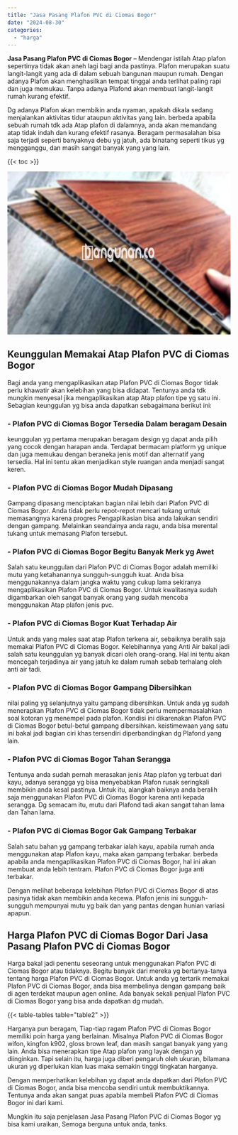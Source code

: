 ```yaml
---
title: "Jasa Pasang Plafon PVC di Ciomas Bogor"
date: "2024-08-30"
categories: 
  - "harga"
---
```


**Jasa Pasang Plafon PVC di Ciomas Bogor** – Mendengar istilah Atap plafon sepertinya tidak akan aneh lagi bagi anda pastinya. Plafon merupakan suatu langit-langit yang ada di dalam sebuah bangunan maupun rumah. Dengan adanya Plafon akan menghasilkan tempat tinggal anda terlihat paling rapi dan juga memukau. Tanpa adanya Plafond akan membuat langit-langit rumah kurang efektif.

Dg adanya Plafon akan membikin anda nyaman, apakah dikala sedang menjalankan aktivitas tidur ataupun aktivitas yang lain. berbeda apabila sebuah rumah tdk ada Atap plafon di dalamnya, anda akan memandang atap tidak indah dan kurang efektif rasanya. Beragam permasalahan bisa saja terjadi seperti banyaknya debu yg jatuh, ada binatang seperti tikus yg mengganggu, dan masih sangat banyak yang yang lain.

{{< toc >}}

![Jasa Pasang Plafon PVC di Ciomas Bogor](/images/flafond-pvc-murah16.png)

## Keunggulan Memakai Atap Plafon PVC di Ciomas Bogor

Bagi anda yang mengaplikasikan atap Plafon PVC di Ciomas Bogor tidak perlu khawatir akan kelebihan yang bisa didapat. Tentunya anda tdk mungkin menyesal jika mengaplikasikan atap Atap plafon tipe yg satu ini. Sebagian keunggulan yg bisa anda dapatkan sebagaimana berikut ini:

### \- Plafon PVC di Ciomas Bogor Tersedia Dalam beragam Desain

keunggulan yg pertama merupakan beragam design yg dapat anda pilih yang cocok dengan harapan anda. Terdapat bermacam platform yg unique dan juga memukau dengan beraneka jenis motif dan alternatif yang tersedia. Hal ini tentu akan menjadikan style ruangan anda menjadi sangat keren.

### \- Plafon PVC di Ciomas Bogor Mudah Dipasang

Gampang dipasang menciptakan bagian nilai lebih dari Plafon PVC di Ciomas Bogor. Anda tidak perlu repot-repot mencari tukang untuk memasangnya karena progres Pengaplikasian bisa anda lakukan sendiri dengan gampang. Melainkan seandainya anda ragu, anda bisa merental tukang untuk memasang Plafon tersebut.

### \- Plafon PVC di Ciomas Bogor Begitu Banyak Merk yg Awet

Salah satu keunggulan dari Plafon PVC di Ciomas Bogor adalah memiliki mutu yang ketahanannya sungguh-sungguh kuat. Anda bisa menggunakannya dalam jangka waktu yang cukup lama sekiranya mengaplikasikan Plafon PVC di Ciomas Bogor. Untuk kwalitasnya sudah digambarkan oleh sangat banyak orang yang sudah mencoba menggunakan Atap plafon jenis pvc.

### \- Plafon PVC di Ciomas Bogor Kuat Terhadap Air

Untuk anda yang males saat atap Plafon terkena air, sebaiknya beralih saja memakai Plafon PVC di Ciomas Bogor. Kelebihannya yang Anti Air bakal jadi salah satu keunggulan yg banyak dicari oleh orang-orang. Hal ini tentu akan mencegah terjadinya air yang jatuh ke dalam rumah sebab terhalang oleh anti air tadi.

### \- Plafon PVC di Ciomas Bogor Gampang Dibersihkan

nilai paling yg selanjutnya yaitu gampang dibersihkan. Untuk anda yg sudah menerapkan Plafon PVC di Ciomas Bogor tidak perlu mempermasalahkan soal kotoran yg menempel pada plafon. Kondisi ini dikarenakan Plafon PVC di Ciomas Bogor betul-betul gampang dibersihkan. keistimewaan yang satu ini bakal jadi bagian ciri khas tersendiri diperbandingkan dg Plafond yang lain.

### \- Plafon PVC di Ciomas Bogor Tahan Serangga

Tentunya anda sudah pernah merasakan jenis Atap plafon yg terbuat dari kayu, adanya serangga yg bisa menyebabkan Plafon rusak seringkali membikin anda kesal pastinya. Untuk itu, alangkah baiknya anda beralih saja menggunakan Plafon PVC di Ciomas Bogor karena anti kepada serangga. Dg semacam itu, mutu dari Plafond tadi akan sangat tahan lama dan Tahan lama.

### \- Plafon PVC di Ciomas Bogor Gak Gampang Terbakar

Salah satu bahan yg gampang terbakar ialah kayu, apabila rumah anda menggunakan atap Plafon kayu, maka akan gampang terbakar. berbeda apabila anda mengaplikasikan Plafon PVC di Ciomas Bogor, hal ini akan membuat anda lebih tentram. Plafon PVC di Ciomas Bogor juga anti terbakar.

Dengan melihat beberapa kelebihan Plafon PVC di Ciomas Bogor di atas pasinya tidak akan membikin anda kecewa. Plafon jenis ini sungguh-sungguh mempunyai mutu yg baik dan yang pantas dengan hunian variasi apapun.

## Harga Plafon PVC di Ciomas Bogor Dari Jasa Pasang Plafon PVC di Ciomas Bogor

Harga bakal jadi penentu seseorang untuk menggunakan Plafon PVC di Ciomas Bogor atau tidaknya. Begitu banyak dari mereka yg bertanya-tanya tentang harga Plafon PVC di Ciomas Bogor. Untuk anda yg tertarik memakai Plafon PVC di Ciomas Bogor, anda bisa membelinya dengan gampang baik di agen terdekat maupun agen online. Ada banyak sekali penjual Plafon PVC di Ciomas Bogor yang bisa anda dapatkan dg mudah.

{{< table-tables table="table2" >}}

Harganya pun beragam, Tiap-tiap ragam Plafon PVC di Ciomas Bogor memiliki poin harga yang berlainan. Misalnya Plafon PVC di Ciomas Bogor wifon, kingfon k902, gloss brown leaf, dan masih sangat banyak yang yang lain. Anda bisa menerapkan tipe Atap plafon yang layak dengan yg diinginkan. Tapi selain itu, harga juga diberi pengaruh oleh ukuran, bilamana ukuran yg diperlukan kian luas maka semakin tinggi tingkatan harganya.

Dengan memperhatikan kelebihan yg dapat anda dapatkan dari Plafon PVC di Ciomas Bogor, anda bisa mencoba sendiri untuk membuktikannya. Tentunya anda akan sangat puas apabila membeli Plafon PVC di Ciomas Bogor ini dari kami.

Mungkin itu saja penjelasan Jasa Pasang Plafon PVC di Ciomas Bogor yg bisa kami uraikan, Semoga berguna untuk anda, tanks.
